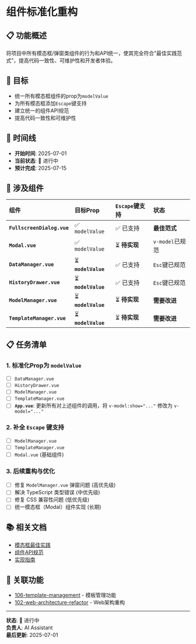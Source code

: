 # 组件标准化重构

## 📋 功能概述

将项目中所有模态框/弹窗类组件的行为和API统一，使其完全符合"最佳实践范式"，提高代码一致性、可维护性和开发者体验。

## 🎯 目标

- 统一所有模态框组件的prop为`modelValue`
- 为所有模态框添加`Escape`键支持
- 建立统一的组件API规范
- 提高代码一致性和可维护性

## 📅 时间线

- **开始时间**: 2025-07-01
- **当前状态**: 🔄 进行中
- **预计完成**: 2025-07-15

## 🎯 涉及组件

| 组件 | 目标Prop | `Escape`键支持 | 状态 |
| :--- | :--- | :--- | :--- |
| **`FullscreenDialog.vue`** | ✅ `modelValue` | ✅ 已支持 | **最佳范式** |
| **`Modal.vue`** | ✅ `modelValue` | ⏳ **待实现** | `v-model`已规范 |
| **`DataManager.vue`** | ⏳ **`modelValue`** | ✅ 已支持 | `Esc`键已规范 |
| **`HistoryDrawer.vue`** | ⏳ **`modelValue`** | ✅ 已支持 | `Esc`键已规范 |
| **`ModelManager.vue`** | ⏳ **`modelValue`** | ⏳ **待实现** | **需要改进** |
| **`TemplateManager.vue`** | ⏳ **`modelValue`** | ⏳ **待实现** | **需要改进** |

## 📋 任务清单

### 1. 标准化Prop为 `modelValue`
- [ ] `DataManager.vue`
- [ ] `HistoryDrawer.vue`
- [ ] `ModelManager.vue`
- [ ] `TemplateManager.vue`
- [ ] **`App.vue`**: 更新所有对上述组件的调用，将 `v-model:show="..."` 修改为 `v-model="..."`

### 2. 补全 `Escape` 键支持
- [ ] `ModelManager.vue`
- [ ] `TemplateManager.vue`
- [ ] `Modal.vue` (基础组件)

### 3. 后续重构与优化
- [ ] 修复 `ModelManager.vue` 弹窗问题 (高优先级)
- [ ] 解决 TypeScript 类型错误 (中优先级)
- [ ] 修复 CSS 兼容性问题 (低优先级)
- [ ] 统一模态框（Modal）组件实现 (长期)

## 📚 相关文档

- [模态框最佳实践](./best-practices.md)
- [组件API规范](./api-specification.md)
- [实现指南](./implementation-guide.md)

## 🔗 关联功能

- [106-template-management](../106-template-management/) - 模板管理功能
- [102-web-architecture-refactor](../102-web-architecture-refactor/) - Web架构重构

---

**状态**: 🔄 进行中  
**负责人**: AI Assistant  
**最后更新**: 2025-07-01
